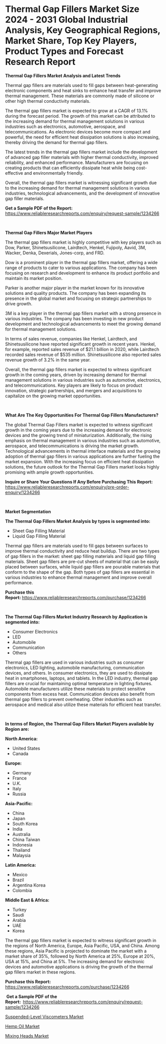 <p><h1>Thermal Gap Fillers Market Size 2024 - 2031 Global Industrial Analysis, Key Geographical Regions, Market Share, Top Key Players, Product Types and Forecast Research Report</h1></p><p><strong>Thermal Gap Fillers Market Analysis and Latest Trends</strong></p>
<p><p>Thermal gap fillers are materials used to fill gaps between heat-generating electronic components and heat sinks to enhance heat transfer and improve thermal management. These materials are commonly made of silicone or other high thermal conductivity materials.</p><p>The thermal gap fillers market is expected to grow at a CAGR of 13.1% during the forecast period. The growth of this market can be attributed to the increasing demand for thermal management solutions in various industries such as electronics, automotive, aerospace, and telecommunications. As electronic devices become more compact and powerful, the need for efficient heat dissipation solutions is also increasing, thereby driving the demand for thermal gap fillers.</p><p>The latest trends in the thermal gap fillers market include the development of advanced gap filler materials with higher thermal conductivity, improved reliability, and enhanced performance. Manufacturers are focusing on creating products that can efficiently dissipate heat while being cost-effective and environmentally friendly.</p><p>Overall, the thermal gap fillers market is witnessing significant growth due to the increasing demand for thermal management solutions in various industries, technological advancements, and the development of innovative gap filler materials.</p></p>
<p><strong>Get a Sample PDF of the Report:&nbsp;</strong> <a href="https://www.reliableresearchreports.com/enquiry/request-sample/1234266">https://www.reliableresearchreports.com/enquiry/request-sample/1234266</a></p>
<p>&nbsp;</p>
<p><strong>Thermal Gap Fillers Major Market Players</strong></p>
<p><p>The thermal gap fillers market is highly competitive with key players such as Dow, Parker, Shinetsusilicone, Lairdtech, Henkel, Fujipoly, Aavid, 3M, Wacker, Denka, Dexerials, Jones-corp, and FRD. </p><p>Dow is a prominent player in the thermal gap fillers market, offering a wide range of products to cater to various applications. The company has been focusing on research and development to enhance its product portfolio and maintain its market position. </p><p>Parker is another major player in the market known for its innovative solutions and quality products. The company has been expanding its presence in the global market and focusing on strategic partnerships to drive growth.</p><p>3M is a key player in the thermal gap fillers market with a strong presence in various industries. The company has been investing in new product development and technological advancements to meet the growing demand for thermal management solutions.</p><p>In terms of sales revenue, companies like Henkel, Lairdtech, and Shinetsusilicone have reported significant growth in recent years. Henkel, for example, reported sales revenue of $21.1 billion in 2020, while Lairdtech recorded sales revenue of $535 million. Shinetsusilicone also reported sales revenue growth of 3.2% in the same year.</p><p>Overall, the thermal gap fillers market is expected to witness significant growth in the coming years, driven by increasing demand for thermal management solutions in various industries such as automotive, electronics, and telecommunications. Key players are likely to focus on product innovation, strategic partnerships, and mergers and acquisitions to capitalize on the growing market opportunities.</p></p>
<p>&nbsp;</p>
<p><strong>What Are The Key Opportunities For Thermal Gap Fillers Manufacturers?</strong></p>
<p><p>The global Thermal Gap Fillers market is expected to witness significant growth in the coming years due to the increasing demand for electronic devices and the growing trend of miniaturization. Additionally, the rising emphasis on thermal management in various industries such as automotive, aerospace, and telecommunications is driving the market growth. Technological advancements in thermal interface materials and the growing adoption of thermal gap fillers in various applications are further fueling the market expansion. With the increasing focus on efficient heat dissipation solutions, the future outlook for the Thermal Gap Fillers market looks highly promising with ample growth opportunities.</p></p>
<p><strong>Inquire or Share Your Questions If Any Before Purchasing This Report:</strong> <a href="https://www.reliableresearchreports.com/enquiry/pre-order-enquiry/1234266">https://www.reliableresearchreports.com/enquiry/pre-order-enquiry/1234266</a></p>
<p>&nbsp;</p>
<p><strong>Market Segmentation</strong></p>
<p><strong>The Thermal Gap Fillers Market Analysis by types is segmented into:</strong></p>
<p><ul><li>Sheet Gap Filling Material</li><li>Liquid Gap Filling Material</li></ul></p>
<p><p>Thermal gap fillers are materials used to fill gaps between surfaces to improve thermal conductivity and reduce heat buildup. There are two types of gap fillers in the market: sheet gap filling materials and liquid gap filling materials. Sheet gap fillers are pre-cut sheets of material that can be easily placed between surfaces, while liquid gap fillers are pourable materials that conform to the shape of the gap. Both types of gap fillers are essential in various industries to enhance thermal management and improve overall performance.</p></p>
<p><strong>Purchase this Report:&nbsp;</strong><a href="https://www.reliableresearchreports.com/purchase/1234266">https://www.reliableresearchreports.com/purchase/1234266</a></p>
<p>&nbsp;</p>
<p><strong>The Thermal Gap Fillers Market Industry Research by Application is segmented into:</strong></p>
<p><ul><li>Consumer Electronics</li><li>LED</li><li>Automobile</li><li>Communication</li><li>Others</li></ul></p>
<p><p>Thermal gap fillers are used in various industries such as consumer electronics, LED lighting, automobile manufacturing, communication devices, and others. In consumer electronics, they are used to dissipate heat in smartphones, laptops, and tablets. In the LED industry, thermal gap fillers are crucial for maintaining optimal temperature in lighting fixtures. Automobile manufacturers utilize these materials to protect sensitive components from excess heat. Communication devices also benefit from thermal gap fillers to prevent overheating. Other industries such as aerospace and medical also utilize these materials for efficient heat transfer.</p></p>
<p>&nbsp;</p>
<p><strong>In terms of Region, the Thermal Gap Fillers Market Players available by Region are:</strong></p>
<p>
    <p> <strong> North America: </strong>
        <ul>
            <li>United States</li>
            <li>Canada</li>
        </ul>
        </p> 
    <p> <strong> Europe: </strong>
        <ul>
            <li>Germany</li>
            <li>France</li>
            <li>U.K.</li>
            <li>Italy</li>
            <li>Russia</li>
        </ul>
        </p> 
    <p> <strong> Asia-Pacific: </strong>
        <ul>
            <li>China</li>
            <li>Japan</li>
            <li>South Korea</li>
            <li>India</li>
            <li>Australia</li>
            <li>China Taiwan</li>
            <li>Indonesia</li>
            <li>Thailand</li>
            <li>Malaysia</li>
        </ul>
        </p> 
    <p> <strong> Latin America: </strong>
        <ul>
            <li>Mexico</li>
            <li>Brazil</li>
            <li>Argentina Korea</li>
            <li>Colombia</li>
        </ul>
        </p> 
    <p> <strong> Middle East & Africa: </strong>
        <ul>
            <li>Turkey</li>
            <li>Saudi</li>
            <li>Arabia</li>
            <li>UAE</li>
            <li>Korea</li>
        </ul>
    </p>
    </p>
<p><p>The thermal gap fillers market is expected to witness significant growth in the regions of North America, Europe, Asia Pacific, USA, and China. Among these regions, Asia Pacific is projected to dominate the market with a market share of 35%, followed by North America at 25%, Europe at 20%, USA at 15%, and China at 5%. The increasing demand for electronic devices and automotive applications is driving the growth of the thermal gap fillers market in these regions.</p></p>
<p><strong>Purchase this Report: </strong><a href="https://www.reliableresearchreports.com/purchase/1234266">https://www.reliableresearchreports.com/purchase/1234266</a></p>
<p>&nbsp;<strong>Get a Sample PDF of the Report:&nbsp;&nbsp;</strong><a href="https://www.reliableresearchreports.com/enquiry/request-sample/1234266">https://www.reliableresearchreports.com/enquiry/request-sample/1234266</a></p>
<p><strong></strong></p>
<p><p><a href="https://view.publitas.com/reportprime-1/suspended-level-viscometers-market-growth-market-trends-covid-19-impact-and-forecasts-for-period-from-2023-2030/">Suspended-Level Viscometers Market</a></p><p><a href="https://view.publitas.com/reportprime-1/insights-into-hemp-oil-market-size-analysing-market-share-trends-and-growth-from-2023-to-2030/">Hemp Oil Market</a></p><p><a href="https://view.publitas.com/reportprime-1/mixing-heads-market-provides-detailed-segmentation-of-this-market-based-on-type-application-and-region-and-forecast-for-the-period-from-2023-2030/">Mixing Heads Market</a></p></p>
